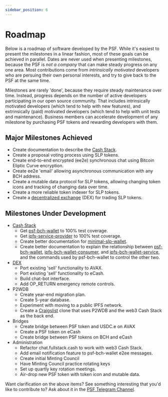 ```yaml
---
sidebar_position: 6
---
```


# Roadmap

Below is a roadmap of software developed by the PSF. While it's easiest to present the milestones in a linear fashion, most of these goals can be achieved in parallel. Dates are never used when presenting milestones, because the PSF is *not a company* that can make steady progress on any one area. Most contributions come from *intrinsically motivated* developers who are persuing their own personal interests, and try to give back to the PSF at the same time.

Milestones are rarely 'done', because they require steady maintenance over time. Instead, progress depends on the number of active developers participating in our open source community. That includes intrinsically motivated developers (which tend to help with new features), and extrinsically (paid) motivated developers (which tend to help with unit tests and maintenance). Business members can accelerate development of any milestone by purchasing PSF tokens and rewarding developers with them.

## Major Milestones Achieved

- Create documentation to describe the [Cash Stack](https://cashstack.info).
- Create a proposal voting process using SLP tokens.
- Create end-to-end encrypted (ee2e) synchronous chat using Bitcoin Eliptic Curve encryption.
- Create ee2e 'email' allowing asynchronous communication with any BCH address.
- Create a mutable data protocol for SLP tokens, allowing changing token icons and tracking of changing data over time.
- Create a more reliable token indexer for SLP tokens.
- Create a [decentralized exchange](https://bch-dex-docs.fullstack.cash/) (DEX) for trading SLP tokens.

## Milestones Under Development

- [Cash Stack](https://cashstack.info)
  - Get [psf-bch-wallet](https://github.com/Permissionless-Software-Foundation/psf-bch-wallet) to 100% test coverage.
  - Get [ipfs-service-provider](https://github.com/Permissionless-Software-Foundation/ipfs-service-provider) to 100% test coverage.
  - Create better documentation for [minimal-slp-wallet](https://github.com/Permissionless-Software-Foundation/minimal-slp-wallet).
  - Create better documentation to explain the relationship between [psf-bch-wallet](https://github.com/Permissionless-Software-Foundation/psf-bch-wallet), [ipfs-bch-wallet-consumer](https://github.com/Permissionless-Software-Foundation/ipfs-bch-wallet-consumer), and [ipfs-bch-wallet-service](https://github.com/Permissionless-Software-Foundation/ipfs-bch-wallet-service), and the commands used by psf-bch-wallet to control the other two.
- [DEX](https://bch-dex-docs.fullstack.cash/)
  - Port existing 'sell' functionality to AVAX.
  - Port existing 'sell' functionality to eCash.
  - Build chat-bot interface.
  - Add OP_RETURN emergency remote controls.
- P2WDB
  - Create year-end migration plan.
  - Create 5-year database.
  - Experiment with moving to a public IPFS network.
  - Create a [Craigslist](https://portland.craigslist.org/) clone that uses P2WDB and the web3 Cash Stack as the back end.
- Bridges
  - Create bridge between PSF token and USDC.e on AVAX
  - Create a PSF token on eCash
  - Create bridge between PSF tokens on BCH and eCash
- Administration
  - Refactor chat.fullstack.cash to work with web3 Cash Stack.
  - Add email notification feature to psf-bch-wallet e2ee messages.
  - Create initial Minting Council
  - Have Minting Council practice rotating keys
  - Set up quartly key rotation meetings.
  - Air-drop new PSF token with token icon and mutable data.

Want clarification on the above items? See something interesting that you'd like to contribute to? Ask about it in the [PSF Telegram Channel](https://t.me/permissionless_software).
